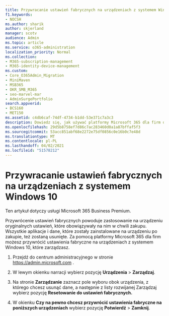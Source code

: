 ```yaml
---
title: Przywracanie ustawień fabrycznych na urządzeniach z systemem Windows 10
f1.keywords:
- NOCSH
ms.author: sharik
author: skjerland
manager: scotv
audience: Admin
ms.topic: article
ms.service: o365-administration
localization_priority: Normal
ms.collection:
- M365-subscription-management
- M365-identity-device-management
ms.custom:
- Core_O365Admin_Migration
- MiniMaven
- MSB365
- OKR_SMB_M365
- seo-marvel-mar
- AdminSurgePortfolio
search.appverid:
- BCS160
- MET150
ms.assetid: c4db6caf-74df-4734-b1dd-53e371c7a3c3
description: Dowiedz się, jak używać platformy Microsoft 365 dla firm do przywracania ustawień fabrycznych na urządzeniach z systemem Windows 10, które zarządzasz, przywracając im oryginalne ustawienia przy zakupie.
ms.openlocfilehash: 29d5b8758ef7d86c7ac283460d0a1a87bffaf5f3
ms.sourcegitcommit: 53acc851abf68e2272e75df0856c0e16b0c7e48d
ms.translationtype: MT
ms.contentlocale: pl-PL
ms.lasthandoff: 04/02/2021
ms.locfileid: "51578212"
---
```

# <a name="reset-windows-10-devices-to-their-factory-settings"></a>Przywracanie ustawień fabrycznych na urządzeniach z systemem Windows 10

Ten artykuł dotyczy usługi Microsoft 365 Business Premium.

Przywrócenie ustawień fabrycznych powoduje zastosowanie na urządzeniu oryginalnych ustawień, które obowiązywały na nim w chwili zakupu. Wszystkie aplikacje i dane, które zostały zainstalowane na urządzeniu po zakupie, też zostaną usunięte. Za pomocą platformy Microsoft 365 dla firm możesz przywrócić ustawienia fabryczne na urządzeniach z systemem Windows 10, które zarządzasz.
  
1. Przejdź do centrum administracyjnego w stronie <a href="https://go.microsoft.com/fwlink/p/?linkid=837890" target="_blank">https://admin.microsoft.com</a> .
    
2. W lewym okienku narracji wybierz pozycję **Urządzenia** \> **Zarządzaj**.

3. Na stronie **Zarządzanie** zaznacz pole wyboru obok urządzenia, z którego chcesz usunąć  dane, a następnie z listy rozwijanej Zarządzaj wybierz pozycję **Resetowanie do ustawień fabrycznych.**
    
4. W okienku **Czy na pewno chcesz przywrócić ustawienia fabryczne na poniższych urządzeniach** wybierz pozycję **Potwierdź** \> **Zamknij**.
    
  

